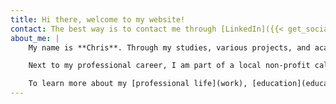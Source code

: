 ```yaml
---
title: Hi there, welcome to my website!
contact: The best way is to contact me through [LinkedIn]({{< get_social_url "linkedin" >}}).
about_me: |
    My name is **Chris**. Through my studies, various projects, and academic research at [Johannes Kepler University Linz](https://jku.at), Austria, I have gained lots of experience in the application and development of AI algorithms. Lately, I have also aquired hands-on experience at [Deezer Research](https://research.deezer.com/) in Paris, where I focused on building multimodal recommender systems that scale to millions of users for the music streaming app.

    Next to my professional career, I am part of a local non-profit called ["Rural Youth" (Landjugend)](https://landjugend.at/), in which I have honed a wide variety of soft skills while taking on several positions, such as leading a local branch and through acting as a representative for our European-level umbrella organization.

    To learn more about my [professional life](work), [education](education), and [publications](publications), please visit the dedicated sections on this website.
---
```

